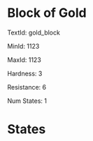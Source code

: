 # Block of Gold

TextId: gold_block

MinId: 1123

MaxId: 1123

Hardness: 3

Resistance: 6


Num States: 1

# States
```

```
